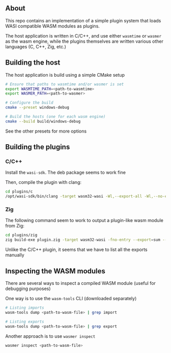 ## About

This repo contains an implementation of a simple plugin system that loads WASI compatible WASM modules as plugins.

The host application is written in C/C++, and use either `wasmtime` or `wasmer` as the wasm engine, while the plugins themselves are written various other languages  (C, C++, Zig, etc.) 

## Building the host

The host application is build using a simple CMake setup

```bash
# Ensure that paths to wasmtime and/or wasmer is set
export WASMTIME_PATH=<path-to-wasmtime>
export WASMER_PATH=<path-to-wasmer>

# Configure the build
cmake --preset windows-debug

# Build the hosts (one for each wasm engine)
cmake --build build/windows-debug
```

See the other presets for more options

## Building the plugins

### C/C++

Install the `wasi-sdk`. The deb package seems to work fine

Then, compile the plugin with clang:

```bash
cd plugins/c
/opt/wasi-sdk/bin/clang -target wasm32-wasi -Wl,--export-all -Wl,--no-entry -o plugin.wasm plugin.c
```

### Zig

The following command seem to work to output a plugin-like wasm module from Zig:

```bash
cd plugins/zig
zig build-exe plugin.zig -target wasm32-wasi -fno-entry --export=sum --export=get_heap_allocated_string --export=free_heap_allocated_string --export=test_print --export=test_file_io --export=test_host_fn
```

Unlike the C/C++ plugin, it seems that we have to list all the exports manually

## Inspecting the WASM modules

There are several ways to inspect a compiled WASM module (useful for debugging purposes)

One way is to use the `wasm-tools` CLI (downloaded separately)

```bash
# Listing imports
wasm-tools dump <path-to-wasm-file> | grep import

# Listing exports
wasm-tools dump <path-to-wasm-file> | grep export
```

Another approach is to use `wasmer inspect`

```bash
wasmer inspect <path-to-wasm-file>
```
